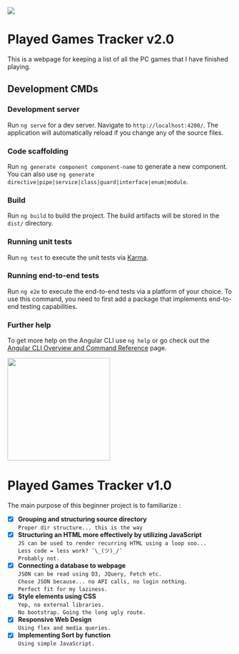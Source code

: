 ![](assets/head.png)

# Played Games Tracker v2.0

This is a webpage for keeping a list of all the PC games that I have finished playing. <br>

## Development CMDs

### Development server

Run `ng serve` for a dev server. Navigate to `http://localhost:4200/`. The application will automatically reload if you change any of the source files.

### Code scaffolding

Run `ng generate component component-name` to generate a new component. You can also use `ng generate directive|pipe|service|class|guard|interface|enum|module`.

### Build

Run `ng build` to build the project. The build artifacts will be stored in the `dist/` directory.

### Running unit tests

Run `ng test` to execute the unit tests via [Karma](https://karma-runner.github.io).

### Running end-to-end tests

Run `ng e2e` to execute the end-to-end tests via a platform of your choice. To use this command, you need to first add a package that implements end-to-end testing capabilities.

### Further help

To get more help on the Angular CLI use `ng help` or go check out the [Angular CLI Overview and Command Reference](https://angular.dev/tools/cli) page.

<!-- Previous Link: https://htmlpreview.github.io/?https://github.com/MidHunterX/played-games/blob/main/index.html -->

<a href="https://midhunterx.github.io/Played-Games-List/"><img width="230" src="https://img.shields.io/badge/-Preview Webpage-1DB954?style=for-the-badge"/></a>

# Played Games Tracker v1.0

The main purpose of this beginner project is to familiarize :

- [x] **Grouping and structuring source directory**
      <br> `Proper dir structure... this is the way`
- [x] **Structuring an HTML more effectively by utilizing JavaScript**
      <br> `JS can be used to render recurring HTML using a loop soo...`
      <br> `Less code = less work? ¯\_(ツ)_/¯`
      <br> `Probably not.`
- [x] **Connecting a database to webpage**
      <br> `JSON can be read using D3, JQuery, Fetch etc.`
      <br> `Chose JSON because... no API calls, no login nothing.`
      <br> `Perfect fit for my laziness.`
- [x] **Style elements using CSS**
      <br> `Yep, no external libraries.`
      <br> `No bootstrap. Going the long ugly route.`
- [x] **Responsive Web Design**
      <br> `Using flex and media queries.`
- [x] **Implementing Sort by function**
      <br> `Using simple JavaScript.`
